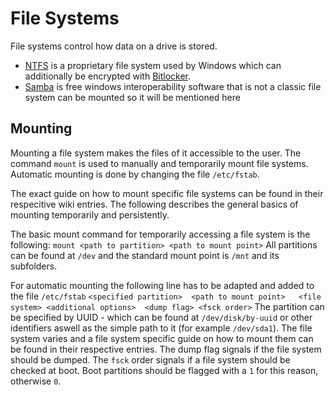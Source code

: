 # File Systems

File systems control how data on a drive is stored.

- [NTFS](./ntfs.md) is a proprietary file system used by Windows which can
  additionally be encrypted with [Bitlocker](./dislocker.md).
- [Samba](./samba.md) is free windows interoperability software that is not a
  classic file system can be mounted so it will be mentioned here

## Mounting

Mounting a file system makes the files of it accessible to the user.
The command `mount` is used to manually and temporarily mount file systems.
Automatic mounting is done by changing the file `/etc/fstab`.

The exact guide on how to mount specific file systems can be found in their
respecitive wiki entries.
The following describes the general basics of mounting temporarily and
persistently.

The basic mount command for temporarily accessing a file system is the
following:
`mount <path to partition> <path to mount point>`
All partitions can be found at `/dev` and the standard mount point is `/mnt` and
its subfolders.

For automatic mounting the following line has to be adapted and added to the
file `/etc/fstab`
`<specified partition>	<path to mount point>   <file system> <additional options>  <dump flag> <fsck order>`
The partition can be specified by UUID - which can be found at
`/dev/disk/by-uuid` or other identifiers aswell as the simple path to it (for
example `/dev/sda1`).
The file system varies and a file system specific guide on how to mount them
can be found in their respective entries.
The dump flag signals if the file system should be dumped.
The `fsck` order signals if a file system should be checked at boot.
Boot partitions should be flagged with a `1` for this reason, otherwise `0`.
